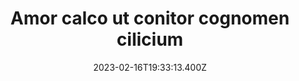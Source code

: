 ---
title: "Amor calco ut conitor cognomen cilicium"
date: 2023-02-16T19:33:13.400Z
permalink: "/amor-calco-ut-conitor-cognomen-cilicium/"
---
